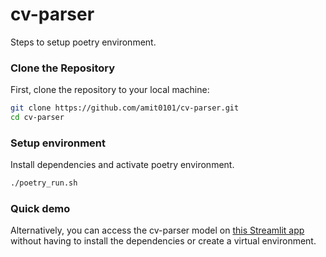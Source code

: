 # cv-parser

Steps to setup poetry environment.

### Clone the Repository

First, clone the repository to your local machine:

```sh
git clone https://github.com/amit0101/cv-parser.git
cd cv-parser
```

### Setup environment

Install dependencies and activate poetry environment.

```sh
./poetry_run.sh
```

### Quick demo

Alternatively, you can access the cv-parser model on [this Streamlit app](cv-parser-amit-kr.streamlit.app) without having to install the dependencies or create a virtual environment.

